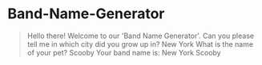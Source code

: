 # Band-Name-Generator

> Hello there! Welcome to our 'Band Name Generator'.
> Can you please tell me in which city did you grow up in?
> New York
> What is the name of your pet?
> Scooby
> Your band name is: New York Scooby
